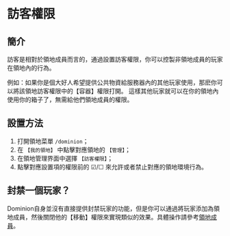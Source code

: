 # 訪客權限

## 簡介

訪客是相對於領地成員而言的，通過設置訪客權限，你可以控製非領地成員的玩家在領地內的行為。

例如：如果你是個大好人希望提供公共物資給服務器內的其他玩家使用，那麽你可以將該領地訪客權限中的【容器】權限打開。
這樣其他玩家就可以在你的領地內使用你的箱子了，無需給他們領地成員的權限。

## 設置方法

1. 打開領地菜單 `/dominion`；
2. 在 `【我的領地】` 中點擊對應領地的 `【管理】`；
3. 在領地管理界面中選擇 `【訪客權限】`；
4. 點擊對應設置項的權限前的 ☑/☐ 來允許或者禁止對應的領地環境行為。

## 封禁一個玩家？

Dominion自身並沒有直接提供封禁玩家的功能，但是你可以通過將玩家添加為領地成員，然後關閉他的【移動】權限來實現類似的效果。具體操作請參考[領地成員](member.md)。